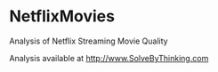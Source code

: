 # NetflixMovies
Analysis of Netflix Streaming Movie Quality

Analysis available at http://www.SolveByThinking.com
